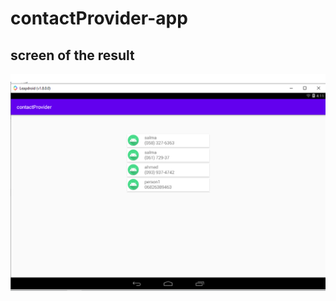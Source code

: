 # contactProvider-app

## screen of the result
![alt text](https://github.com/hsecit/contactProvider-app/blob/master/ressources_rapport/Capture.PNG "test the app")
